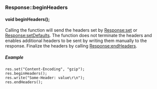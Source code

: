 <h3 id='res-beginHeaders'>Response::beginHeaders</h3>
<h4 class='variant'>void beginHeaders();</h4>

Calling the function will send the headers set by [Response:set](/en/3x/api.html#res-set) or [Response:setDefaults](/en/3x/api.html#res-setDefaults). The function does not terminate the headers and enables additional headers to be sent by writing them manually to the response. Finalize the headers by calling [Response:endHeaders](/en/3x/api.html#res-endHeaders).

##### Example

```arduino
res.set("Content-Encoding", "gzip");
res.beginHeaders();
res.write("Some-Header: value\r\n");
res.endHeaders();
```
